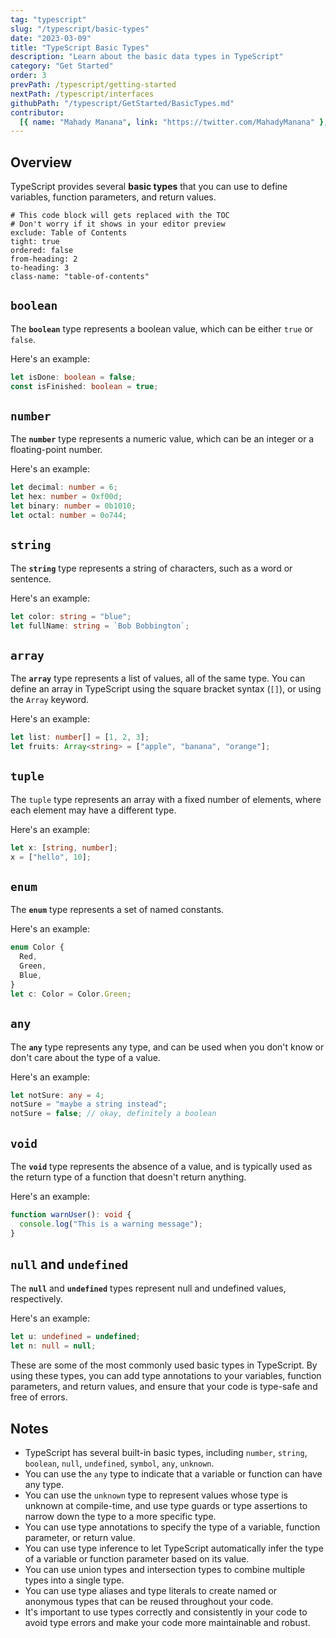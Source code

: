 ```yaml
---
tag: "typescript"
slug: "/typescript/basic-types"
date: "2023-03-09"
title: "TypeScript Basic Types"
description: "Learn about the basic data types in TypeScript"
category: "Get Started"
order: 3
prevPath: /typescript/getting-started
nextPath: /typescript/interfaces
githubPath: "/typescript/GetStarted/BasicTypes.md"
contributor:
  [{ name: "Mahady Manana", link: "https://twitter.com/MahadyManana" }, { name: "Haja", link: "https://twitter.com/Haja261M" }]
---
```


## Overview

TypeScript provides several **basic types** that you can use to define variables, function parameters, and return values.



```toc
# This code block will gets replaced with the TOC
# Don't worry if it shows in your editor preview
exclude: Table of Contents
tight: true
ordered: false
from-heading: 2
to-heading: 3
class-name: "table-of-contents"
```


## `boolean`

The **`boolean`** type represents a boolean value, which can be either `true` or `false`.

Here's an example:

```ts
let isDone: boolean = false;
const isFinished: boolean = true;
```

## `number`

The **`number`** type represents a numeric value, which can be an integer or a floating-point number.

Here's an example:

```ts
let decimal: number = 6;
let hex: number = 0xf00d;
let binary: number = 0b1010;
let octal: number = 0o744;
```

## `string`

The **`string`** type represents a string of characters, such as a word or sentence.

Here's an example:

```typescript
let color: string = "blue";
let fullName: string = `Bob Bobbington`;
```

## `array`

The **`array`** type represents a list of values, all of the same type. You can define an array in TypeScript using the square bracket syntax (`[]`), or using the `Array` keyword.

Here's an example:

```typescript
let list: number[] = [1, 2, 3];
let fruits: Array<string> = ["apple", "banana", "orange"];
```

## `tuple`

The `tuple` type represents an array with a fixed number of elements, where each element may have a different type.

Here's an example:

```typescript
let x: [string, number];
x = ["hello", 10];
```

## `enum`

The **`enum`** type represents a set of named constants.

Here's an example:

```ts
enum Color {
  Red,
  Green,
  Blue,
}
let c: Color = Color.Green;
```

## `any`

The **`any`** type represents any type, and can be used when you don't know or don't care about the type of a value.

Here's an example:

```ts
let notSure: any = 4;
notSure = "maybe a string instead";
notSure = false; // okay, definitely a boolean
```

## `void`

The **`void`** type represents the absence of a value, and is typically used as the return type of a function that doesn't return anything.

Here's an example:

```ts
function warnUser(): void {
  console.log("This is a warning message");
}
```

## `null` and `undefined`

The **`null`** and **`undefined`** types represent null and undefined values, respectively.

Here's an example:

```ts
let u: undefined = undefined;
let n: null = null;
```

These are some of the most commonly used basic types in TypeScript. By using these types, you can add type annotations to your variables, function parameters, and return values, and ensure that your code is type-safe and free of errors.

## Notes

- TypeScript has several built-in basic types, including `number`, `string`, `boolean`, `null`, `undefined`, `symbol`, `any`, `unknown`.
- You can use the `any` type to indicate that a variable or function can have any type.
- You can use the `unknown` type to represent values whose type is unknown at compile-time, and use type guards or type assertions to narrow down the type to a more specific type.
- You can use type annotations to specify the type of a variable, function parameter, or return value.
- You can use type inference to let TypeScript automatically infer the type of a variable or function parameter based on its value.
- You can use union types and intersection types to combine multiple types into a single type.
- You can use type aliases and type literals to create named or anonymous types that can be reused throughout your code.
- It's important to use types correctly and consistently in your code to avoid type errors and make your code more maintainable and robust.
